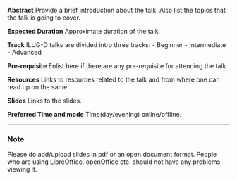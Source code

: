 **Abstract**
	Provide a brief introduction about the talk.
    Also list the topics that the talk is going to cover.
        
**Expected Duration**
    Approximate duration of the talk.

**Track**
   	ILUG-D talks are divided intro three tracks:
    	- Beginner
        - Intermediate
        - Advanced

**Pre-requisite**
   	Enlist here if there are any pre-requisite for attending the talk.
        
**Resources**
    Links to resources related to the talk and from where one can 
    read up on the same.

**Slides**
    Links to the slides.

**Preferred Time and mode**
    Time(day/evening) online/offline.

---
### Note
Please do add/upload slides in pdf or an open document format.
People who are using LibreOffice, openOffice etc. should not have any problems viewing it.
